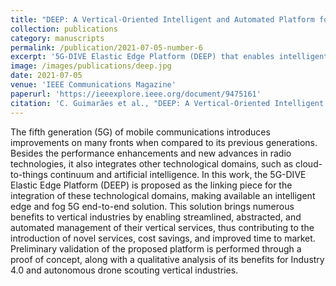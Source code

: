 ```yaml
---
title: "DEEP: A Vertical-Oriented Intelligent and Automated Platform for the Edge and Fog"
collection: publications
category: manuscripts
permalink: /publication/2021-07-05-number-6
excerpt: '5G-DIVE Elastic Edge Platform (DEEP) that enables intelligent cloud-to-things continuum.'
image: /images/publications/deep.jpg
date: 2021-07-05
venue: 'IEEE Communications Magazine'
paperurl: 'https://ieeexplore.ieee.org/document/9475161'
citation: 'C. Guimarães et al., "DEEP: A Vertical-Oriented Intelligent and Automated Platform for the Edge and Fog," in IEEE Communications Magazine, vol. 59, no. 6, pp. 66-72, June 2021.'
---
```


The fifth generation (5G) of mobile communications introduces improvements on many fronts when compared to its previous generations. Besides the performance enhancements and new advances in radio technologies, it also integrates other technological domains, such as cloud-to-things continuum and artificial intelligence. In this work, the 5G-DIVE Elastic Edge Platform (DEEP) is proposed as the linking piece for the integration of these technological domains, making available an intelligent edge and fog 5G end-to-end solution. This solution brings numerous benefits to vertical industries by enabling streamlined, abstracted, and automated management of their vertical services, thus contributing to the introduction of novel services, cost savings, and improved time to market. Preliminary validation of the proposed platform is performed through a proof of concept, along with a qualitative analysis of its benefits for Industry 4.0 and autonomous drone scouting vertical industries.
